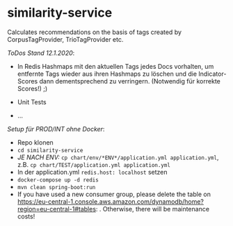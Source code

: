 # similarity-service

Calculates recommendations on the basis of tags created by CorpusTagProvider, TrioTagProvider etc.

*ToDos Stand 12.1.2020*:

- In Redis Hashmaps mit den aktuellen Tags jedes Docs vorhalten, um entfernte Tags wieder aus ihren Hashmaps zu löschen und die Indicator-Scores dann dementsprechend zu verringern. (Notwendig für korrekte Scores!) ;)

- Unit Tests

- ...

*Setup für PROD/INT ohne Docker*:

- Repo klonen
- `cd similarity-service`
- *JE NACH ENV:* `cp chart/env/*ENV*/application.yml application.yml`, z.B. `cp chart/TEST/application.yml application.yml`
- In der application.yml `redis.host: localhost` setzen
- `docker-compose up -d redis`
- `mvn clean spring-boot:run`
- If you have used a new consumer group, please delete the table on https://eu-central-1.console.aws.amazon.com/dynamodb/home?region=eu-central-1#tables: . 
    Otherwise, there will be maintenance costs!
